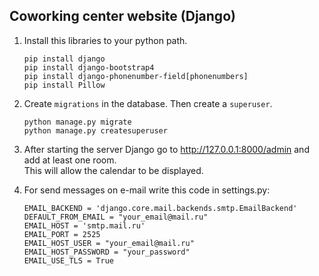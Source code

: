 ## Coworking center website (Django)
1.  Install this libraries to your python path.
    
        pip install django  
        pip install django-bootstrap4  
        pip install django-phonenumber-field[phonenumbers]  
        pip install Pillow  

2.  Create `migrations` in the database. Then create a `superuser`.       
        
        python manage.py migrate
        python manage.py createsuperuser

3.  After starting the server Django go to http://127.0.0.1:8000/admin and add at least one room.  
    This will allow the calendar to be displayed.


4.  For send messages on e-mail write this code in settings.py:

        EMAIL_BACKEND = 'django.core.mail.backends.smtp.EmailBackend'
        DEFAULT_FROM_EMAIL = "your_email@mail.ru"
        EMAIL_HOST = 'smtp.mail.ru'
        EMAIL_PORT = 2525
        EMAIL_HOST_USER = "your_email@mail.ru"
        EMAIL_HOST_PASSWORD = "your_password"
        EMAIL_USE_TLS = True